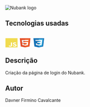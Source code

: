 ![Nubank logo](https://www.startpage.com/av/proxy-image?piurl=https%3A%2F%2Fveja.abril.com.br%2Fwp-content%2Fuploads%2F2021%2F09%2FGettyImages-1234739632.jpg&sp=1654892331T912d7baba3843000d1b744e1f61249519c47119f9e2d10ed1a78e47ee3705860)


## Tecnologias usadas
<div style="display: inline_block"><br>
  <img align="center" alt="dav-Js" height="30" width="40" src="https://raw.githubusercontent.com/devicons/devicon/master/icons/javascript/javascript-plain.svg">
  <!---<img align="center" alt="dav-Ts" height="30" width="40" src="https://raw.githubusercontent.com/devicons/devicon/master/icons/typescript/typescript-plain.svg">-->
  <!--<img align="center" alt="dav-React" height="30" width="40" src="https://raw.githubusercontent.com/devicons/devicon/master/icons/react/react-original.svg">-->
  <img align="center" alt="dav-HTML" height="30" width="40" src="https://raw.githubusercontent.com/devicons/devicon/master/icons/html5/html5-original.svg">
  <img align="center" alt="dav-CSS" height="30" width="40" src="https://raw.githubusercontent.com/devicons/devicon/master/icons/css3/css3-original.svg">
    
</div>

## Descrição

Criação da página de login do Nubank.

## Autor

Davner Firmino Cavalcante
